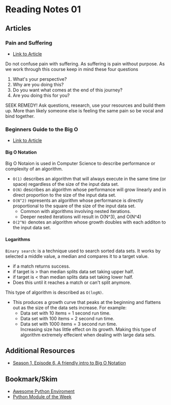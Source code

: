 # Reading Notes 01

## Articles  

### Pain and Suffering  
* [Link to Article](https://codefellows.github.io/code-401-python-guide/curriculum/class-01/notes/pain_suffering)  

Do not confuse pain with suffering. As suffering is pain without purpose. As we work through this course keep in mind these four questions
1. What's your perspective?  
2. Why are you doing this?  
3. Do you want what comes at the end of this journey?  
4. Are you doing this for you?  

SEEK REMEDY! Ask questions, research, use your resources and build them up. More than likely someone else is feeling the same pain so be vocal and bind together.

### Beginners Guide to the Big O 
* [Link to Article](https://rob-bell.net/2009/06/a-beginners-guide-to-big-o-notation/)  

#### Big O Notation

Big O Notaion is used in Computer Science to describe performance or complexity of an algorithm.  
 - `O(1)` describes an algorithm that will always execute in the same time (or space) regardless of the size of the input data set.  
 - `O(N)` describes an algorithm whose performance will grow linearly and in direct proportion to the size of the input data set.  
 - `O(N^2)` represents an algorithm whose performance is directly proportional to the square of the size of the input data set. 
    - Common with algorithms involving nested iterations.
    - Deeper nested iterations will result in O(N^3), and O(N^4) 
 - `O(2^N)` denotes an algorithm whose growth doubles with each additon to the input data set.   

#### Logarithms  

`Binary search`: is a technique used to search sorted data sets. It works by selected a middle value, a median and compares it to a target value.  
- if a match returns success.  
- if target is > than median splits data set taking upper half.
- if target is < than median splits data set taking lower half.  
- Does this until it reaches a match or can't split anymore.  

This type of algorithm is described as `O(logN)`.  
- This produces a growth curve that peaks at the beginning and flattens out as the size of the data sets increase. For example:
    - Data set with 10 items = 1 second run time.  
    - Data set with 100 items = 2 second run time.  
    - Data set with 1000 items = 3 second run time.  
Increasing size has little effect on its growth. Making this type of algorithm extremely effecient when dealing with large data sets.

## Additional Resources  
* [Season 1, Episode 6, A friendly intro to Big O Notation](https://www.codenewbie.org/basecs/8)  

## Bookmark/Skim
* [Awesome Python Enviroment](https://towardsdatascience.com/how-to-setup-an-awesome-python-environment-for-data-science-or-anything-else-35d358cc95d5)  
* [Python Module of the Week](https://pymotw.com/3/index.html)  

